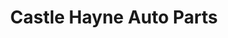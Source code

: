 ---
title: "Castle Hayne Auto Parts"
url: /castle-hayne/castle-hayne-auto-parts/
shop: Autoteile
---